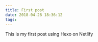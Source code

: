 ```yaml
---
title: First post
date: 2018-04-28 18:36:12
tags:
---
```

This is my first post using Hexo on Netlify